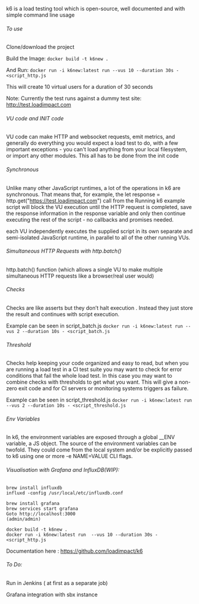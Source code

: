 k6 is a load testing tool which is open-source, well documented and with simple command line usage

###### To use 
Clone/download the project

Build the Image: `docker build -t k6new .`

And Run: `docker run -i k6new:latest run --vus 10 --duration 30s - <script_http.js`

This will create 10 virtual users for a duration of 30 seconds

Note: Currently the test runs against a dummy test site: http://test.loadimpact.com

###### VU code and INIT code
VU code can make HTTP and websocket requests, emit metrics, and generally do everything you would expect a load test to do,
with a few important exceptions - you can't load anything from your local filesystem, or import any other modules. 
This all has to be done from the init code

###### Synchronous
Unlike many other JavaScript runtimes, a lot of the operations in k6 are synchronous. That means that, for example, the let response = http.get("https://test.loadimpact.com") call from the Running k6 example script will block the VU execution until the HTTP request is completed, save the response information in the response variable and only then continue executing the rest of the script - no callbacks and promises needed.

each VU independently executes the supplied script in its own separate and semi-isolated JavaScript runtime, in parallel to all of the other running VUs.


###### Simultaneous HTTP Requests with http.batch()
http.batch() function (which allows a single VU to make multiple simultaneous HTTP requests like a browser/real user would)

###### Checks
Checks are like asserts but they don’t halt execution . Instead they just store the result and continues with script execution.

Example can be seen in script_batch.js
`docker run -i k6new:latest run --vus 2 --duration 10s - <script_batch.js`

###### Threshold
Checks help keeping your code organized and easy to read, but when you are running a load test in a CI test suite you may want to check for error conditions that fail the whole load test. 
In this case you may want to combine checks with thresholds to get what you want.
This will give a non-zero exit code and for CI servers or monitoring systems triggers as failure.

Example can be seen in script_threshold.js
`docker run -i k6new:latest run --vus 2 --duration 10s - <script_threshold.js`

###### Env Variables
In k6, the environment variables are exposed through a global __ENV variable, a JS object. 
The source of the environment variables can be twofold. They could come from the local system and/or be explicitly passed to k6 using one or more -e NAME=VALUE CLI flags.

###### Visualisation with Grafana and InfluxDB(WIP):
```
brew install influxdb
influxd -config /usr/local/etc/influxdb.conf

brew install grafana
brew services start grafana
Goto http://localhost:3000
(admin/admin)

docker build -t k6new .
docker run -i k6new:latest run  --vus 10 --duration 30s - <script_http.js
```

Documentation here : https://github.com/loadimpact/k6

###### To Do:
Run in Jenkins ( at first as a separate job)

Grafana integration with sbx instance